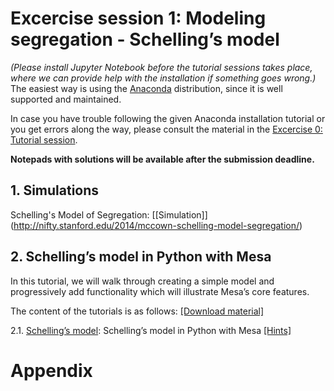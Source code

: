 # **Excercise session 1: Modeling segregation - Schelling’s model**

*(Please install Jupyter Notebook before the tutorial sessions takes place, where we can provide help with the installation if something goes wrong.)* The easiest way is using the [Anaconda](https://jupyter-notebook-beginner-guide.readthedocs.io/en/latest/install.html) distribution, since it is well supported and maintained.

In case you have trouble following the given Anaconda installation tutorial or you get errors along the way, please consult the material in the [Excercise 0: Tutorial session](https://github.com/dgarcia-eu/ComputationalModellingSocialSystems/blob/main/Exercise_00_Tut/Exercise_Tutorial.md).

**Notepads with solutions will be available after the submission deadline.**

## 1. Simulations

Schelling's Model of Segregation: [[Simulation]] (http://nifty.stanford.edu/2014/mccown-schelling-model-segregation/)

## 2. Schelling’s model in Python with Mesa

In this tutorial, we will walk through creating a simple model and progressively add functionality which will illustrate Mesa’s core features.

The content of the tutorials is as follows: [[Download material]](https://minhaskamal.github.io/DownGit/#/home?url=https://github.com/dgarcia-eu/ComputationalModellingSocialSystems/tree/main/Exercise_01_Schelling)

2.1. [Schelling’s model](https://github.com/dgarcia-eu/ComputationalModellingSocialSystems/blob/main/Exercise_01_Schelling/schelling-example.ipynb): Schelling’s model in Python with Mesa [[Hints]](https://github.com/dgarcia-eu/ComputationalModellingSocialSystems/blob/main/Exercise_01_Schelling/schelling-example-hints.ipynb)

# Appendix
